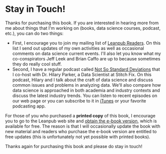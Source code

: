 # Stay in Touch!

Thanks for purchasing this book. If you are interested in
hearing more from me about things that I'm working on (books, data
science courses, podcast, etc.), you can do two things:

* First, I encourage you to join my mailing list of [Leanpub Readers](http://eepurl.com/bAJ3zj). On this list I send out updates of my own activities as well as occasional comments on data science current events. I'll also let you know what my co-conspirators Jeff Leek and Brian Caffo are up to because sometimes they do really cool stuff.
* Second, I have a regular podcast called [Not So Standard Deviations](http://nssdeviations.com) that I co-host with Dr. Hilary Parker, a Data Scientist at Stitch Fix. On this podcast, Hilary and I talk about the craft of data science and discuss common issues and problems in analyzing data. We'll also compare how data science is approached in both academia and industry contexts and discuss the latest industry trends.  You can listen to recent episodes on our web page or you can subscribe to it in [iTunes](https://itunes.apple.com/us/podcast/not-so-standard-deviations/id1040614570) or your favorite podcasting app.

For those of you who purchased a **printed copy** of this book, I encourage you to go to the Leanpub web site and [obtain the e-book version](https://leanpub.com/rprogramming), which is available for free. The reason is that I will occasionally update the book with new material and readers who purchase the e-book version are entitled to free updates (this is unfortunately not yet possible with printed books).

Thanks again for purchasing this book and please do stay in touch!
